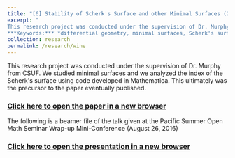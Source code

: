 ```yaml
---
title: "[6] Stability of Scherk's Surface and other Minimal Surfaces (2016)"
excerpt: "
This research project was conducted under the supervision of Dr. Murphy from CSUF. We studied minimal surfaces and we analyzed the index of the Scherk's surface. <br>
***Keywords:*** *differential geometry, minimal surfaces, Scherk's surface, 2nd order variation, math, graduate*" #add this to add an image inside the "" <br/><img src='R001_padic/500x300.png'>
collection: research
permalink: /research/wine
---
```


This research project was conducted under the supervision of Dr. Murphy from CSUF. We studied minimal surfaces and we analyzed the index of the Scherk's surface using code developed in Mathematica. This ultimately was the precursor to the paper eventually published.

### [Click here to open the paper in a new browser](R006_stability_mins/Minimal_Surfaces.pdf)
<object data="R006_stability_mins/Minimal_Surfaces.pdf#view=fitH" width="1000" height="1000" type='application/pdf'></object>

The following is a beamer file of the talk given at the Pacific Summer Open Math Seminar Wrap-up Mini-Conference (August 26, 2016)

### [Click here to open the presentation in a new browser](R006_stability_mins/Minimal_Surfaces_Presentation.pdf)
<object data="R006_stability_mins/Minimal_Surfaces_Presentation.pdf#view=fitH" width="1000" height="1000" type='application/pdf'></object>

